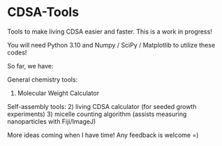 # CDSA-Tools
Tools to make living CDSA easier and faster. This is a work in progress!

You will need Python 3.10 and Numpy / SciPy / Matplotlib to utilize these codes!

So far, we have:

General chemistry tools:
  1) Molecular Weight Calculator

Self-assembly tools:
  2) living CDSA calculator (for seeded growth experiments)
  3) micelle counting algorithm (assists measuring nanoparticles with Fiji/ImageJ)

More ideas coming when I have time! Any feedback is welcome =)
